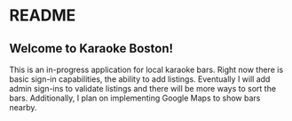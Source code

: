 # README

## Welcome to Karaoke Boston! 

This is an in-progress application for local karaoke bars. Right now there is basic sign-in capabilities, the ability to add listings. Eventually I will add admin sign-ins to validate listings and there will be more ways to sort the bars. Additionally, I plan on implementing Google Maps to show bars nearby.
